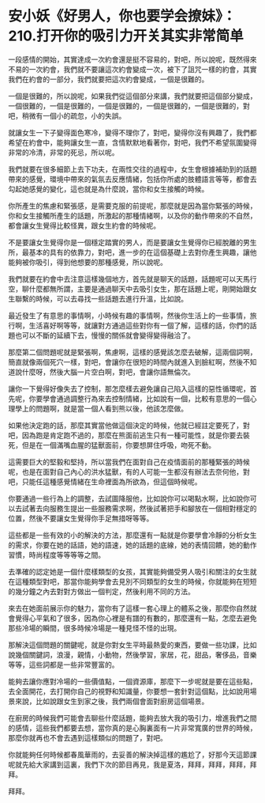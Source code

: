 # 安小妖《好男人，你也要学会撩妹》：210.打开你的吸引力开关其实非常简单

一段感情的開始，其實達成一次約會還是挺不容易的，對吧，所以說呢，既然得來不易的一次約會，我們就不要讓這次約會變成一次，被下了詛咒一樣的約會，其實我們在約會的一部分，我們就要把這次約會變成，一個是很難的。

一個是很難的，所以說呢，如果我們從這個部分來講，我們就要把這個部分變成，一個很難的，一個是很難的，一個是很難的，一個是很難的，一個是很難的，對吧，稍微有一個小的疏忽，小的失誤。

就讓女生一下子變得面色寒冷，變得不理你了，對吧，變得你沒有興趣了，我們都希望在約會中，能夠讓女生一直，含情默默地看著你，對吧，我們不希望氛圍變得非常的冷清，非常的死忌，所以呢。

我們就要在很多細節上去下功夫，在兩性交往的過程中，女生會根據補助到的話題帶來的感覺，環境中帶來的氣氛去反應情緒，包括你所處的肢體語言等等，都會去勾起她感覺的變化，這也就是為什麼說，當你和女生接觸的時候。

你所產生的焦慮和緊張感，是需要克服的前提呢，那麼就是因為當你緊張的時候，你和女生接觸所產生的話題，所激起的那種情緒啊，以及你的動作帶來的不自然，都會讓女生覺得比較怪異，跟女生約會的時候呢。

不是要讓女生覺得你是一個穩定踏實的男人，而是要讓女生覺得你已經脫離的男生所，最基本的具有的依靠力，對吧，進一步的在這個基礎上去對你產生興趣，讓他能夠被你吸引，得到他想要的那種感覺，所以說呢。

我們就要在約會中去注意這樣幾個地方，首先就是聊天的話題，話題呢可以天馬行空，聊什麼都無所謂，主要是通過聊天中去吸引女生，那在話題上呢，剛開始跟女生聯繫的時候，可以去尋找一些話題去進行升溫，比如說。

最近發生了有意思的事情啊，小時候有趣的事情啊，然後你生活上的一些事情，旅行啊，生活喜好啊等等，就讓對方通過這些對你有一個了解，這樣的話，你們的話題也可以不斷的延續下去，慢慢的關係就會變得變得融洽了。

那麼第二個問題呢就是緊張啊，焦慮啊，這樣的感覺該怎麼去破解，這兩個詞啊，簡直就像兩個死穴一樣，對吧，會讓你在很短的時間內就進入到臉紅啊，然後不知道說什麼呀，然後大腦一片空白啊，對吧，會讓你語無倫次。

讓你一下覺得好像失去了控制，那怎麼樣去避免讓自己陷入這樣的惡性循環呢，首先呢，你要學會通過調整行為來去控制情緒，比如說有一個，比較有意思的一個心理學上的問題啊，就是當一個人看到熊以後，他該怎麼做。

如果他決定跑的話，那麼其實當他做這個決定的時候，他就已經註定要死了，對吧，因為跑是肯定跑不過的，那麼在熊面前逃生只有一種可能性，就是你要去裝死，但是在一個滿嘴血腥的猛獸面前，你要想屏住呼吸，吻死不動。

這需要巨大的堅毅和堅持，所以當我們在面對自己在疫情面前的那種緊張的時候呢，也是在面對自己內心的洪水猛獸，有的人可能一生都沒有辦法去奈何他，對吧，只能任這種感覺情緒在生命裡面為所欲為，但這個時候呢。

你要通過一些行為上的調整，去試圖降服他，比如說你可以喝點水啊，比如說你可以去試著去向服務生提出一些服務需求啊，然後試著把手和腳放在一個相對穩定的位置，然後不要讓女生覺得你手足無措呀等等。

這些都是一些有效的小的解決的方法，那麼還有一點就是你要學會冷靜的分析女生的需求，你要在她的話語，她的語速，她的話題的底線，她的表情回饋，她的動作習慣，時尚程度等等等等之間。

去準確的認定她是一個什麼樣類型的女孩，其實能夠備受男人吸引和關注的女生就在這種類型對吧，那當你能夠學會去見別不同類型的女生的時候，你就能夠在短短的幾分鐘之內去對對方做出一個判定，然後利用不同的方法。

來去在她面前展示你的魅力，當你有了這樣一套心理上的體系之後，那麼你自然就會覺得心平氣和了很多，因為你心裡是有譜的有數的，那麼還有一點，怎麼去避免那些冷場的瞬間，很多時候冷場是一種見怪不怪的出現。

那解決這個問題的關鍵呢，就是你對女生平時最熱愛的東西，要做一些功課，比如說幾個關鍵詞，浪漫，親情，小動物，然後學習，家居，花，甜品，奢侈品，音樂等等，這些詞都是一些非常豐富的。

能夠去讓你應對冷場的一些價值點，一個資源庫，那麼下一步呢就是要在這些點，去全面開花，去打開你自己的視野和知識量，你要想一套針對這個點，比如說用場景來說，比如說跟女生到家之後，我們兩個會面對廚房這個場景。

在廚房的時候我們可能會去聊些什麼話題，能夠去放大我的吸引力，增進我們之間的感情，這些我們都要去想，當你真的是心胸裏面有一片非常寬廣的世界的時候，那麼你就再也不會去遇到這樣類似的問題了，對吧。

你就能夠任何時候都春風華雨的，去妥善的解決掉這樣的尷尬了，好那今天這節課呢就先給大家講到這裏，我們下次的節目再見，我是夏洛，拜拜，拜拜，拜拜，拜拜。

拜拜。